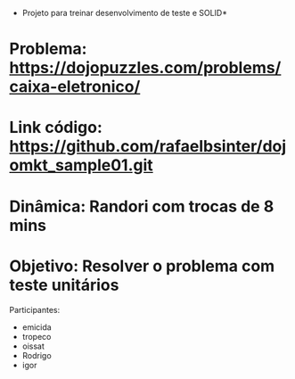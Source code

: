 * Projeto para treinar desenvolvimento de teste e SOLID*

# Problema: https://dojopuzzles.com/problems/caixa-eletronico/
# Link código: https://github.com/rafaelbsinter/dojomkt_sample01.git
# Dinâmica: Randori com trocas de 8 mins
# Objetivo: Resolver o problema com teste unitários

Participantes:
 - emicida
 - tropeco
 - oissat
 - Rodrigo
 - igor